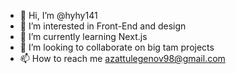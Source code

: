 - 👋 Hi, I’m @hyhy141
- 👀 I’m interested in Front-End and design
- 🌱 I’m currently learning Next.js
- 💞️ I’m looking to collaborate on big tam projects
- 📫 How to reach me azattulegenov98@gmail.com
<!---
hyhy141/hyhy141 is a ✨ special ✨ repository because its `README.md` (this file) appears on your GitHub profile.
You can click the Preview link to take a look at your changes.
--->
